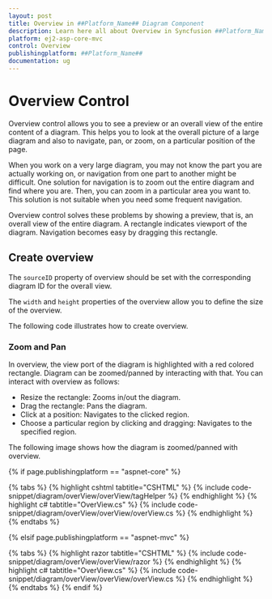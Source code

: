```yaml
---
layout: post
title: Overview in ##Platform_Name## Diagram Component
description: Learn here all about Overview in Syncfusion ##Platform_Name## Diagram component of Syncfusion Essential JS 2 and more.
platform: ej2-asp-core-mvc
control: Overview
publishingplatform: ##Platform_Name##
documentation: ug
---
```



# Overview Control

Overview control allows you to see a preview or an overall view of the entire content of a diagram. This helps you to look at the overall picture of a large diagram and also to navigate, pan, or zoom, on a particular position of the page.

When you work on a very large diagram, you may not know the part you are actually working on, or navigation from one part to another might be difficult. One solution for navigation is to zoom out the entire diagram and find where you are. Then, you can zoom in a particular area you want to. This solution is not suitable when you need some frequent navigation.

Overview control solves these problems by showing a preview, that is, an overall view of the entire diagram. A rectangle indicates viewport of the diagram. Navigation becomes easy by dragging this rectangle.

## Create overview

The `sourceID` property of overview should be set with the corresponding diagram ID for the overall view.

The `width` and `height` properties of the overview allow you to define the size of the overview.

The following code illustrates how to create overview.

### Zoom and Pan

In overview, the view port of the diagram is highlighted with a red colored rectangle. Diagram can be zoomed/panned by interacting with that. You can interact with overview as follows:

* Resize the rectangle: Zooms in/out the diagram.
* Drag the rectangle: Pans the diagram.
* Click at a position: Navigates to the clicked region.
* Choose a particular region by clicking and dragging: Navigates to the specified region.

The following image shows how the diagram is zoomed/panned with overview.

{% if page.publishingplatform == "aspnet-core" %}

{% tabs %}
{% highlight cshtml tabtitle="CSHTML" %}
{% include code-snippet/diagram/overView/overView/tagHelper %}
{% endhighlight %}
{% highlight c# tabtitle="OverView.cs" %}
{% include code-snippet/diagram/overView/overView/overView.cs %}
{% endhighlight %}
{% endtabs %}

{% elsif page.publishingplatform == "aspnet-mvc" %}

{% tabs %}
{% highlight razor tabtitle="CSHTML" %}
{% include code-snippet/diagram/overView/overView/razor %}
{% endhighlight %}
{% highlight c# tabtitle="OverView.cs" %}
{% include code-snippet/diagram/overView/overView/overView.cs %}
{% endhighlight %}
{% endtabs %}
{% endif %}


